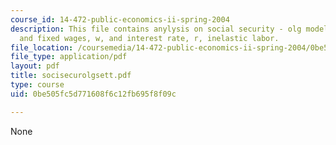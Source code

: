```yaml
---
course_id: 14-472-public-economics-ii-spring-2004
description: This file contains anylysis on social security - olg models with certainity
  and fixed wages, w, and interest rate, r, inelastic labor.
file_location: /coursemedia/14-472-public-economics-ii-spring-2004/0be505fc5d771608f6c12fb695f8f09c_socisecurolgsett.pdf
file_type: application/pdf
layout: pdf
title: socisecurolgsett.pdf
type: course
uid: 0be505fc5d771608f6c12fb695f8f09c

---
```

None